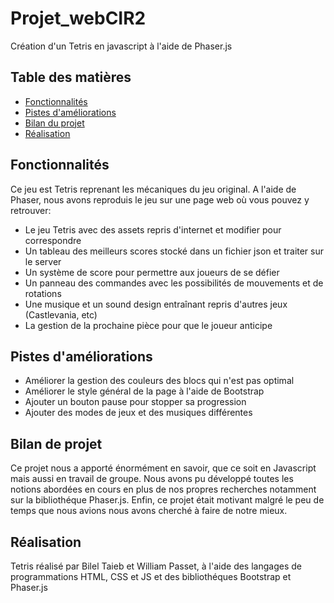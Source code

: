 # Projet_webCIR2
Création d'un Tetris en javascript à l'aide de Phaser.js

## Table des matières

- [Fonctionnalités](#fonctionnalités)
- [Pistes d'améliorations](#pistesd'améliorations)
- [Bilan du projet](#bilan-du-projet)
- [Réalisation](#réalisation)

## Fonctionnalités
Ce jeu est Tetris reprenant les mécaniques du jeu original.
A l'aide de Phaser, nous avons reproduis le jeu sur une page web où vous pouvez y retrouver:
- Le jeu Tetris avec des assets repris d'internet et modifier pour correspondre
- Un tableau des meilleurs scores stocké dans un fichier json et traiter sur le server
- Un système de score pour permettre aux joueurs de se défier
- Un panneau des commandes avec les possibilités de mouvements et de rotations
- Une musique et un sound design entraînant repris d'autres jeux (Castlevania, etc)
- La gestion de la prochaine pièce pour que le joueur anticipe

## Pistes d'améliorations
- Améliorer la gestion des couleurs des blocs qui n'est pas optimal
- Améliorer le style général de la page à l'aide de Bootstrap
- Ajouter un bouton pause pour stopper sa progression
- Ajouter des modes de jeux et des musiques différentes

## Bilan de projet
Ce projet nous a apporté énormément en savoir, que ce soit en Javascript mais aussi en travail de groupe.
Nous avons pu développé toutes les notions abordées en cours en plus de nos propres recherches notamment sur la bibliothéque Phaser.js. Enfin, ce projet était motivant malgré le peu de temps que nous avions nous avons cherché à faire de notre mieux.

## Réalisation
Tetris réalisé par Bilel Taieb et William Passet, à l'aide des langages de programmations HTML, CSS et JS et des bibliothéques Bootstrap et Phaser.js